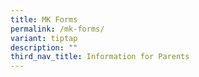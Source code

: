 ```yaml
---
title: MK Forms
permalink: /mk-forms/
variant: tiptap
description: ""
third_nav_title: Information for Parents
---
```

